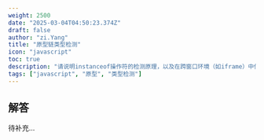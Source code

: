 ```yaml
---
weight: 2500
date: "2025-03-04T04:50:23.374Z"
draft: false
author: "zi.Yang"
title: "原型链类型检测"
icon: "javascript"
toc: true
description: "请说明instanceof操作符的检测原理，以及在跨窗口环境（如iframe）中使用该方法可能存在的问题及解决方案。"
tags: ["javascript", "原型", "类型检测"]
---
```


## 解答

待补充...

